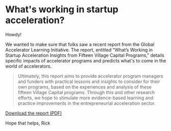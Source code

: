 # What's working in startup acceleration?

Howdy!

We wanted to make sure that folks saw a recent report from the Global Accelerator Learning Initiative. The report, entitled "What’s Working in Startup Acceleration Insights from Fifteen Village Capital Programs," details specific impacts of accelerator programs and predicts what's to come in the world of accelerators.

> Ultimately, this report aims to provide accelerator program managers and funders with practical lessons and insights to consider for their own programs, based on the experiences and analysis of these fifteen Village Capital programs. Through this and other research efforts, we hope to stimulate more evidence-based learning and practice improvements in the entrepreneurial acceleration sector.  

[Download the report (PDF)](https://c.ymcdn.com/sites/ande.site-ym.com/resource/resmgr/GALI/GALI_Report_032816.pdf)

Hope that helps, 
Rick